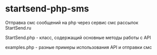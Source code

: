 # startsend-php-sms

Отправка смс сообщений на php через сервис смс рассылок StartSend.ru

StartSend.php - класс, содержащий основные методы работы с API 

examples.php - разные примеры использования API и отправки смс 


